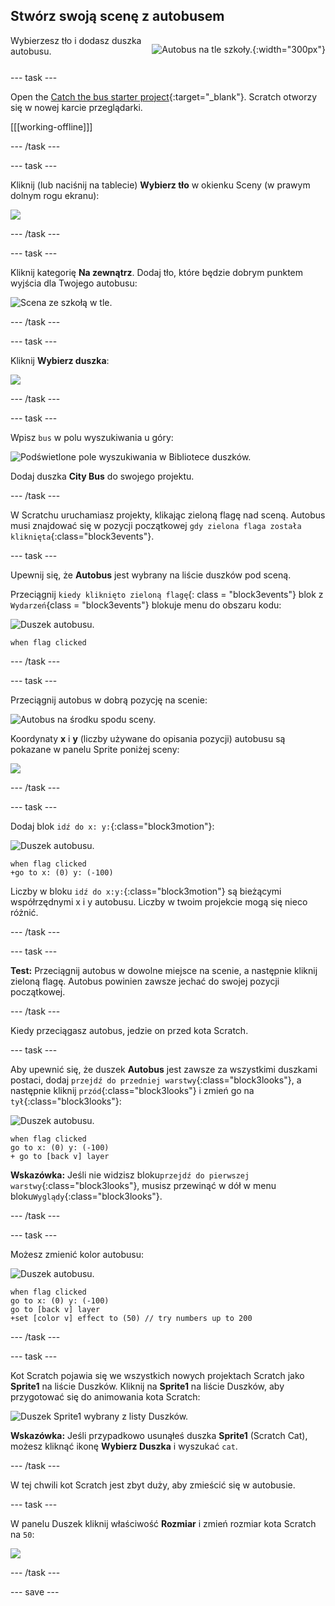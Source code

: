 ## Stwórz swoją scenę z autobusem

<div style="display: flex; flex-wrap: wrap">
<div style="flex-basis: 200px; flex-grow: 1; margin-right: 15px;">
Wybierzesz tło i dodasz duszka autobusu.
</div>
<div>

![Autobus na tle szkoły.](images/bus-scene.png){:width="300px"}

</div>
</div>

--- task ---

Open the [Catch the bus starter project](https://scratch.mit.edu/projects/582214330/editor){:target="_blank"}. Scratch otworzy się w nowej karcie przeglądarki.

[[[working-offline]]]

--- /task ---

--- task ---

Kliknij (lub naciśnij na tablecie) **Wybierz tło** w okienku Sceny (w prawym dolnym rogu ekranu):

![](images/choose-a-backdrop.png)

--- /task ---

--- task ---

Kliknij kategorię **Na zewnątrz**. Dodaj tło, które będzie dobrym punktem wyjścia dla Twojego autobusu:

![Scena ze szkołą w tle.](images/outdoor-backdrop.png)

--- /task ---

--- task ---

Kliknij **Wybierz duszka**:

![](images/choose-sprite-menu.png)

--- /task ---

--- task ---

Wpisz `bus` w polu wyszukiwania u góry:

![Podświetlone pole wyszukiwania w Bibliotece duszków.](images/bus-search.png)

Dodaj duszka **City Bus** do swojego projektu.

--- /task ---

 W Scratchu uruchamiasz projekty, klikając zieloną flagę nad sceną. Autobus musi znajdować się w pozycji początkowej `gdy zielona flaga została kliknięta`{:class="block3events"}.

--- task ---

Upewnij się, że **Autobus** jest wybrany na liście duszków pod sceną.

Przeciągnij `kiedy kliknięto zieloną flagę`{: class = "block3events"} blok z `Wydarzeń`{class = "block3events"} blokuje menu do obszaru kodu:

![Duszek autobusu.](images/bus-sprite.png)

```blocks3
when flag clicked
```

--- /task ---

--- task ---

Przeciągnij autobus w dobrą pozycję na scenie:

![Autobus na środku spodu sceny.](images/bus-bottom-middle.png)

Koordynaty **x** i **y** (liczby używane do opisania pozycji) autobusu są pokazane w panelu Sprite poniżej sceny:

![](images/coords-sprite-pane.png)


--- /task ---

--- task ---

Dodaj blok `idź do x: y:`{:class="block3motion"}:

![Duszek autobusu.](images/bus-sprite.png)

```blocks3
when flag clicked
+go to x: (0) y: (-100)
```

Liczby w bloku `idź do x:y:`{:class="block3motion"} są bieżącymi współrzędnymi x i y autobusu. Liczby w twoim projekcie mogą się nieco różnić.

--- /task ---

--- task ---

**Test:** Przeciągnij autobus w dowolne miejsce na scenie, a następnie kliknij zieloną flagę. Autobus powinien zawsze jechać do swojej pozycji początkowej.

--- /task ---

Kiedy przeciągasz autobus, jedzie on przed kota Scratch.

--- task ---

Aby upewnić się, że duszek **Autobus** jest zawsze za wszystkimi duszkami postaci, dodaj `przejdź do przedniej warstwy`{:class="block3looks"}, a następnie kliknij `przód`{:class="block3looks"} i zmień go na `tył`{:class="block3looks"}:

![Duszek autobusu.](images/bus-sprite.png)

```blocks3
when flag clicked
go to x: (0) y: (-100)
+ go to [back v] layer
```

**Wskazówka:** Jeśli nie widzisz bloku`przejdź do pierwszej warstwy`{:class="block3looks"}, musisz przewinąć w dół w menu bloku`Wyglądy`{:class="block3looks"}.

--- /task ---

--- task ---

Możesz zmienić kolor autobusu:

![Duszek autobusu.](images/bus-sprite.png)

```blocks3
when flag clicked
go to x: (0) y: (-100)
go to [back v] layer
+set [color v] effect to (50) // try numbers up to 200
```

--- /task ---

--- task ---

Kot Scratch pojawia się we wszystkich nowych projektach Scratch jako **Sprite1** na liście Duszków. Kliknij na **Sprite1** na liście Duszków, aby przygotować się do animowania kota Scratch:

![Duszek Sprite1 wybrany z listy Duszków.](images/sprite1-selected.png)

**Wskazówka:** Jeśli przypadkowo usunąłeś duszka **Sprite1** (Scratch Cat), możesz kliknąć ikonę **Wybierz Duszka** i wyszukać `cat`.

--- /task ---

W tej chwili kot Scratch jest zbyt duży, aby zmieścić się w autobusie.

--- task ---

W panelu Duszek kliknij właściwość **Rozmiar** i zmień rozmiar kota Scratch na `50`:

![](images/sprite-pane-size.png)

--- /task ---

--- save ---
